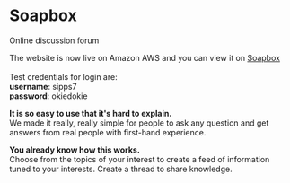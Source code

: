 # Soapbox
Online discussion forum

The website is now live on Amazon AWS and you can view it on [Soapbox](http://ec2-54-175-128-205.compute-1.amazonaws.com/soapbox/)<br /><br />
Test credentials for login are:<br />
**username**: sipps7<br />
**password**: okiedokie<br />

**It is so easy to use that it's hard to explain.**<br />
We made it really, really simple for people to ask any question and get answers from real people with first-hand experience.

**You already know how this works.**<br />
Choose from the topics of your interest to create a feed of information tuned to your interests. Create a thread to share knowledge.
